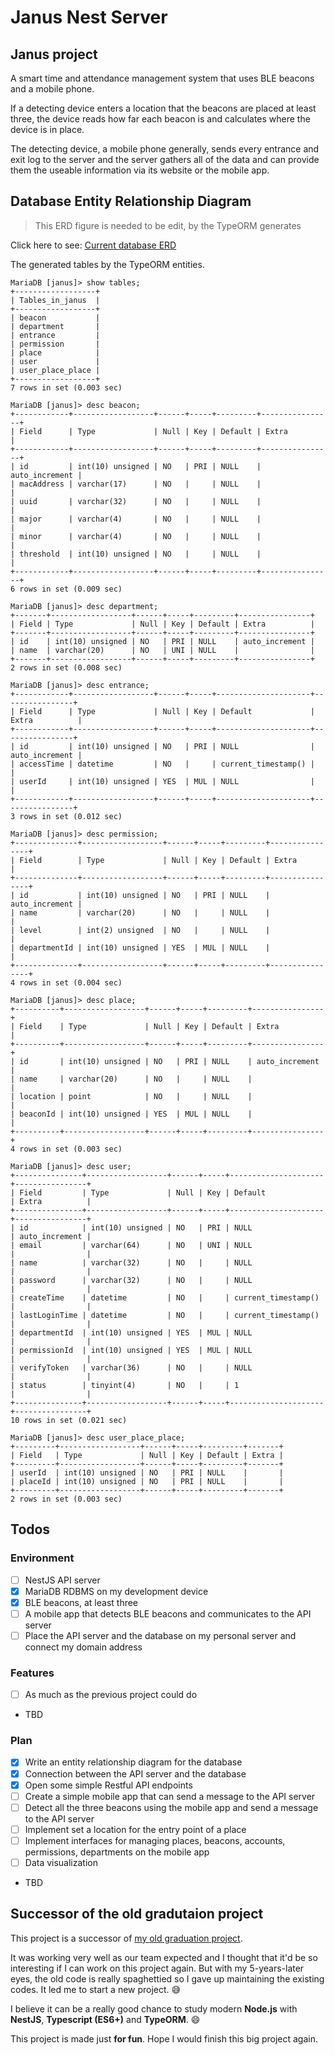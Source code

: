 # Janus Nest Server

## Janus project

A smart time and attendance management system that uses BLE beacons and a mobile phone.

If a detecting device enters a location that the beacons are placed at least three, the device reads how far each beacon is and calculates where the device is in place.

The detecting device, a mobile phone generally, sends every entrance and exit log to the server and the server gathers all of the data and can provide them the useable information via its website or the mobile app.

## Database Entity Relationship Diagram

> This ERD figure is needed to be edit, by the TypeORM generates

Click here to see: [Current database ERD](docs/resources/janus_project_erd.png)

The generated tables by the TypeORM entities.

```none
MariaDB [janus]> show tables;
+------------------+
| Tables_in_janus  |
+------------------+
| beacon           |
| department       |
| entrance         |
| permission       |
| place            |
| user             |
| user_place_place |
+------------------+
7 rows in set (0.003 sec)

MariaDB [janus]> desc beacon;
+------------+------------------+------+-----+---------+----------------+
| Field      | Type             | Null | Key | Default | Extra          |
+------------+------------------+------+-----+---------+----------------+
| id         | int(10) unsigned | NO   | PRI | NULL    | auto_increment |
| macAddress | varchar(17)      | NO   |     | NULL    |                |
| uuid       | varchar(32)      | NO   |     | NULL    |                |
| major      | varchar(4)       | NO   |     | NULL    |                |
| minor      | varchar(4)       | NO   |     | NULL    |                |
| threshold  | int(10) unsigned | NO   |     | NULL    |                |
+------------+------------------+------+-----+---------+----------------+
6 rows in set (0.009 sec)

MariaDB [janus]> desc department;
+-------+------------------+------+-----+---------+----------------+
| Field | Type             | Null | Key | Default | Extra          |
+-------+------------------+------+-----+---------+----------------+
| id    | int(10) unsigned | NO   | PRI | NULL    | auto_increment |
| name  | varchar(20)      | NO   | UNI | NULL    |                |
+-------+------------------+------+-----+---------+----------------+
2 rows in set (0.008 sec)

MariaDB [janus]> desc entrance;
+------------+------------------+------+-----+---------------------+----------------+
| Field      | Type             | Null | Key | Default             | Extra          |
+------------+------------------+------+-----+---------------------+----------------+
| id         | int(10) unsigned | NO   | PRI | NULL                | auto_increment |
| accessTime | datetime         | NO   |     | current_timestamp() |                |
| userId     | int(10) unsigned | YES  | MUL | NULL                |                |
+------------+------------------+------+-----+---------------------+----------------+
3 rows in set (0.012 sec)

MariaDB [janus]> desc permission;
+--------------+------------------+------+-----+---------+----------------+
| Field        | Type             | Null | Key | Default | Extra          |
+--------------+------------------+------+-----+---------+----------------+
| id           | int(10) unsigned | NO   | PRI | NULL    | auto_increment |
| name         | varchar(20)      | NO   |     | NULL    |                |
| level        | int(2) unsigned  | NO   |     | NULL    |                |
| departmentId | int(10) unsigned | YES  | MUL | NULL    |                |
+--------------+------------------+------+-----+---------+----------------+
4 rows in set (0.004 sec)

MariaDB [janus]> desc place;
+----------+------------------+------+-----+---------+----------------+
| Field    | Type             | Null | Key | Default | Extra          |
+----------+------------------+------+-----+---------+----------------+
| id       | int(10) unsigned | NO   | PRI | NULL    | auto_increment |
| name     | varchar(20)      | NO   |     | NULL    |                |
| location | point            | NO   |     | NULL    |                |
| beaconId | int(10) unsigned | YES  | MUL | NULL    |                |
+----------+------------------+------+-----+---------+----------------+
4 rows in set (0.003 sec)

MariaDB [janus]> desc user;
+---------------+------------------+------+-----+---------------------+----------------+
| Field         | Type             | Null | Key | Default             | Extra          |
+---------------+------------------+------+-----+---------------------+----------------+
| id            | int(10) unsigned | NO   | PRI | NULL                | auto_increment |
| email         | varchar(64)      | NO   | UNI | NULL                |                |
| name          | varchar(32)      | NO   |     | NULL                |                |
| password      | varchar(32)      | NO   |     | NULL                |                |
| createTime    | datetime         | NO   |     | current_timestamp() |                |
| lastLoginTime | datetime         | NO   |     | current_timestamp() |                |
| departmentId  | int(10) unsigned | YES  | MUL | NULL                |                |
| permissionId  | int(10) unsigned | YES  | MUL | NULL                |                |
| verifyToken   | varchar(36)      | NO   |     | NULL                |                |
| status        | tinyint(4)       | NO   |     | 1                   |                |
+---------------+------------------+------+-----+---------------------+----------------+
10 rows in set (0.021 sec)

MariaDB [janus]> desc user_place_place;
+---------+------------------+------+-----+---------+-------+
| Field   | Type             | Null | Key | Default | Extra |
+---------+------------------+------+-----+---------+-------+
| userId  | int(10) unsigned | NO   | PRI | NULL    |       |
| placeId | int(10) unsigned | NO   | PRI | NULL    |       |
+---------+------------------+------+-----+---------+-------+
2 rows in set (0.003 sec)
```

## Todos

### Environment

- [ ] NestJS API server
- [x] MariaDB RDBMS on my development device
- [x] BLE beacons, at least three
- [ ] A mobile app that detects BLE beacons and communicates to the API server
- [ ] Place the API server and the database on my personal server and connect my domain address

### Features

- [ ] As much as the previous project could do
- TBD

### Plan

- [x] Write an entity relationship diagram for the database
- [x] Connection between the API server and the database
- [x] Open some simple Restful API endpoints
- [ ] Create a simple mobile app that can send a message to the API server
- [ ] Detect all the three beacons using the mobile app and send a message to the API server
- [ ] Implement set a location for the entry point of a place
- [ ] Implement interfaces for managing places, beacons, accounts, permissions, departments on the mobile app
- [ ] Data visualization
- TBD

## Successor of the old gradutaion project

This project is a successor of [my old graduation project](https://github.com/awesometic/207lab_iot_project).

It was working very well as our team expected and I thought that it'd be so interesting if I can work on this project again. But with my 5-years-later eyes, the old code is really spaghettied so I gave up maintaining the existing codes. It led me to start a new project. :sweat_smile:

I believe it can be a really good chance to study modern **Node.js** with **NestJS**, **Typescript (ES6+)** and **TypeORM**. :smile:

This project is made just **for fun**. Hope I would finish this big project again.
